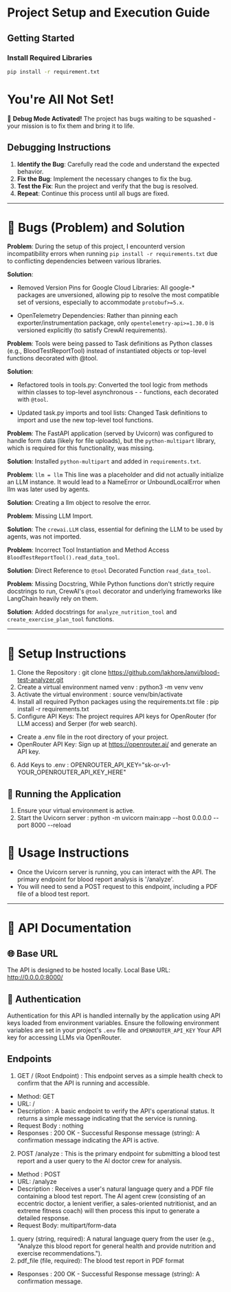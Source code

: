 # Project Setup and Execution Guide

## Getting Started

### Install Required Libraries
```sh
pip install -r requirement.txt
```

# You're All Not Set!
🐛 **Debug Mode Activated!** The project has bugs waiting to be squashed - your mission is to fix them and bring it to life.

## Debugging Instructions

1. **Identify the Bug**: Carefully read the code and understand the expected behavior.
2. **Fix the Bug**: Implement the necessary changes to fix the bug.
3. **Test the Fix**: Run the project and verify that the bug is resolved.
4. **Repeat**: Continue this process until all bugs are fixed.

---

# 🐛 Bugs (Problem) and Solution
**Problem**: During the setup of this project, I encounterd version incompatibility errors when running ```pip install -r requirements.txt``` due to conflicting dependencies between various libraries.

**Solution**: 
- Removed Version Pins for Google Cloud Libraries: All google-* packages are unversioned, allowing pip to resolve the most compatible set of versions, especially to accommodate ```protobuf>=5.x```.

- OpenTelemetry Dependencies: Rather than pinning each exporter/instrumentation package, only ```opentelemetry-api>=1.30.0``` is versioned explicitly (to satisfy CrewAI requirements).

**Problem**: Tools were being passed to Task definitions as Python classes (e.g., BloodTestReportTool) instead of instantiated objects or top-level functions decorated with @tool.

**Solution**: 
- Refactored tools in tools.py: Converted the tool logic from methods within classes to top-level asynchronous - - functions, each decorated with ```@tool```.

- Updated task.py imports and tool lists: Changed Task definitions to import and use the new top-level tool functions.

**Problem**: The FastAPI application (served by Uvicorn) was configured to handle form data (likely for file uploads), but the ```python-multipart``` library, which is required for this functionality, was missing.

**Solution**: Installed ```python-multipart``` and added in ```requirements.txt```.

**Problem**: ```llm = llm``` This line was a placeholder and did not actually initialize an LLM instance. It would lead to a NameError or UnboundLocalError when llm was later used by agents.

**Solution**: Creating a llm object to resolve the error.

**Problem**: Missing LLM Import.

**Solution**: The ```crewai.LLM``` class, essential for defining the LLM to be used by agents, was not imported.

**Problem**: Incorrect Tool Instantiation and Method Access ```BloodTestReportTool().read_data_tool```.

**Solution**: Direct Reference to ```@tool``` Decorated Function ```read_data_tool```.

**Problem**: Missing Docstring, While Python functions don't strictly require docstrings to run, CrewAI's ```@tool``` decorator and underlying frameworks like LangChain heavily rely on them. 

**Solution**: Added docstrings for ```analyze_nutrition_tool``` and ```create_exercise_plan_tool``` functions.

---

# 🚀 Setup Instructions

1. Clone the Repository : git clone https://github.com/lakhoreJanvi/blood-test-analyzer.git
2. Create a virtual environment named venv : python3 -m venv venv
3. Activate the virtual environment : source venv/bin/activate
4. Install all required Python packages using the requirements.txt file : pip install -r requirements.txt
5. Configure API Keys: The project requires API keys for OpenRouter (for LLM access) and Serper (for web search).
- Create a .env file in the root directory of your project.
- OpenRouter API Key: Sign up at https://openrouter.ai/ and generate an API key.
6. Add Keys to .env : OPENROUTER_API_KEY="sk-or-v1-YOUR_OPENROUTER_API_KEY_HERE"

## 🚀 Running the Application

1. Ensure your virtual environment is active.
2. Start the Uvicorn server : python -m uvicorn main:app --host 0.0.0.0 --port 8000 --reload

# 🧪 Usage Instructions
- Once the Uvicorn server is running, you can interact with the API. The primary endpoint for blood report analysis is '/analyze'.
- You will need to send a POST request to this endpoint, including a PDF file of a blood test report.

---

# 📄 API Documentation

## 🌐 Base URL

The API is designed to be hosted locally.
Local Base URL: http://0.0.0.0:8000/

## 🔐 Authentication

Authentication for this API is handled internally by the application using API keys loaded from environment variables. 
Ensure the following environment variables are set in your project's ```.env``` file and ```OPENROUTER_API_KEY``` Your API key for accessing LLMs via OpenRouter.

## Endpoints

1. GET / (Root Endpoint) : This endpoint serves as a simple health check to confirm that the API is running and accessible.
- Method: GET
- URL: /
- Description : A basic endpoint to verify the API's operational status. It returns a simple message indicating that the service is running.
- Request Body : nothing
- Responses : 200 OK - Successful Response
message (string): A confirmation message indicating the API is active.

2. POST /analyze : This is the primary endpoint for submitting a blood test report and a user query to the AI doctor crew for analysis.
- Method : POST
- URL: /analyze
- Description : Receives a user's natural language query and a PDF file containing a blood test report. The AI agent crew (consisting of an eccentric doctor, a lenient verifier, a sales-oriented nutritionist, and an extreme fitness coach) will then process this input to generate a detailed response.
- Request Body: multipart/form-data
1. query (string, required): A natural language query from the user (e.g., "Analyze this blood report for general health and provide nutrition and exercise recommendations.").
2. pdf_file (file, required): The blood test report in PDF format
- Responses : 200 OK - Successful Response
message (string): A confirmation message.